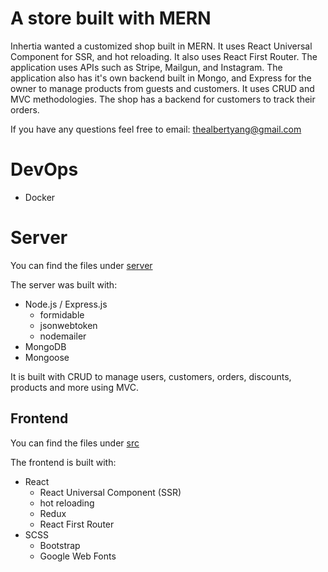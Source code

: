 # A store built with MERN

Inhertia wanted a customized shop built in MERN. It uses React Universal Component for SSR, and hot reloading. It also uses React First Router. The application uses APIs such as Stripe, Mailgun, and Instagram. The application also has it's own backend built in Mongo, and Express for the owner to manage products from guests and customers. It uses CRUD and MVC methodologies. The shop has a backend for customers to track their orders.

If you have any questions feel free to email: [thealbertyang@gmail.com](mailto:thealbertyang@gmail)

# DevOps
- Docker 

# Server
You can find the files under [server](server)

The server was built with:
- Node.js / Express.js
  - formidable
  - jsonwebtoken
  - nodemailer
- MongoDB
- Mongoose

It is built with CRUD to manage users, customers, orders, discounts, products and more using MVC.

## Frontend
You can find the files under [src](src)

The frontend is built with:
- React
  - React Universal Component (SSR)
  - hot reloading
  - Redux
  - React First Router
- SCSS
  - Bootstrap
  - Google Web Fonts
